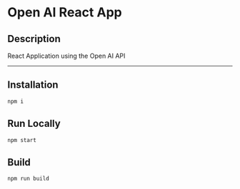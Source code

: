 # Open AI React App


## Description
React Application using the Open AI API
<hr/>

## Installation
```bash
npm i
```

## Run Locally
```bash
npm start
```


## Build
```bash
npm run build
```
